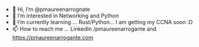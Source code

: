 - 👋 Hi, I’m @pmaureenarrognate
- 👀 I’m interested in Networking and Python 
- 🌱 I’m currently learning ... Rust/Python... I am getting my CCNA soon :D
- 📫 How to reach me ... LinkedIn /pmaureenarrogante and https://pmaureenarrogante.com

<!---
pmaureenarrognate/pmaureenarrognate is a ✨ special ✨ repository because its `README.md` (this file) appears on your GitHub profile.
You can click the Preview link to take a look at your changes.
--->
 
